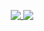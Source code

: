 <p align="center" gap="100px">
  <a href="https://github.com/anuraghazra/github-readme-stats">
    <img valign="top" src="https://github-readme-stats.vercel.app/api?username=huss4in&show_icons=true&hide_border=true&count_private=true&theme=github_dark" />
    <img valign="top" src="https://github-readme-stats.vercel.app/api/top-langs/?username=huss4in&show_icons=true&hide_border=true&theme=github_dark" />
  </a>
</p>
